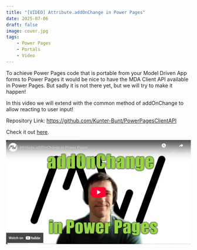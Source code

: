 ```yaml
---
title: "[VIDEO] Attribute.addOnChange in Power Pages"
date: 2025-07-06
draft: false
image: cover.jpg
tags: 
    - Power Pages
    - Portals
    - Video
---
```


To achieve Power Pages code that is portable from your Model Driven App forms to Power Pages it would be nice to have the MDA Client API available in Power Pages. But sadly it is not there yet, but we will try to make it happen!

In this video we will extend with the common method of addOnChange to allow reacting to user input!

Repository Link: https://github.com/Kunter-Bunt/PowerPagesClientAPI

Check it out [here](https://youtu.be/6NXjUjEOZl8).

[![](video.jpg)](https://youtu.be/6NXjUjEOZl8)